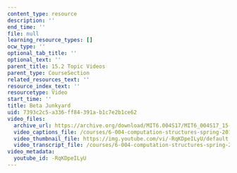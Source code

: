 ```yaml
---
content_type: resource
description: ''
end_time: ''
file: null
learning_resource_types: []
ocw_type: ''
optional_tab_title: ''
optional_text: ''
parent_title: 15.2 Topic Videos
parent_type: CourseSection
related_resources_text: ''
resource_index_text: ''
resourcetype: Video
start_time: ''
title: Beta Junkyard
uid: 7393c2c5-a336-ff84-391a-b1c7e2b1ce62
video_files:
  archive_url: https://archive.org/download/MIT6.004S17/MIT6_004S17_15-02-07-02_300k.mp4
  video_captions_file: /courses/6-004-computation-structures-spring-2017/bcd22587c28455d3b4f119b0bd8e079d_-RqKDpeILyU.vtt
  video_thumbnail_file: https://img.youtube.com/vi/-RqKDpeILyU/default.jpg
  video_transcript_file: /courses/6-004-computation-structures-spring-2017/c958f7f344c5e35620e2aab6a5d19b91_-RqKDpeILyU.pdf
video_metadata:
  youtube_id: -RqKDpeILyU
---
```

